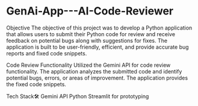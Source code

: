 # GenAi-App---AI-Code-Reviewer
Objective
The objective of this project was to develop a Python application that allows users to submit their Python code for review and receive feedback on potential bugs along with suggestions for fixes. The application is built to be user-friendly, efficient, and provide accurate bug reports and fixed code snippets.

Code Review Functionality
Utilized the Gemini API for code review functionality.
The application analyzes the submitted code and identify potential bugs, errors, or areas of improvement.
The application provides the fixed code snippets.

Tech Stack🛠
Gemini API
Python
Streamlit for prototyping
